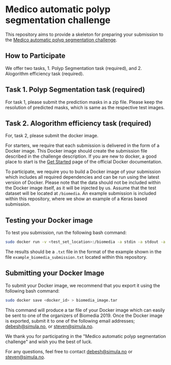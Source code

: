 
# Medico automatic polyp segmentation challenge
This repository aims to provide a skeleton for preparing your submission to the [Medico automatic polyp segmentation challenge](https://multimediaeval.github.io/editions/2020/tasks/medico/).


## How to Participate

We offer two tasks, 1. Polyp Segmentation task (required), and 2. Alogorithm efficiency task (required). 

## Task 1. Polyp Segmentation task (required)
For task 1, please submit the prediction masks in a zip file. Please keep the resolution of predicted masks, which is same as the respective test images.

## Task 2. Alogorithm efficiency task (required)
For, task 2, please submit the docker image. 

For starters, we require that each submission is delivered in the form of a Docker image. This Docker image should create the submission file described in the challenge description. If you are new to docker, a good place to start is the [Get Started](https://docs.docker.com/get-started/) page of the official Docker documentation.


To participate, we require you to build a Docker image of your submission which includes all required dependencies and can be run using the latest version of Docker. Please note that the data should not be included within the Docker image itself, as it will be injected by us. Assume that the test dataset will be located at `/biomedia`. An example submission is included within this repository, where we show an example of a Keras based submission.

## Testing your Docker image
To test you submission, run the following bash command:

```bash
sudo docker run -v <test_set_location>:/biomedia -a stdin -a stdout -a stderr <docker_id> > biomedia_submission.txt 
```

The results should be a `.txt` file in the format of the example shown in the file `example_biomedia_submission.txt` located within this repository.

## Submitting your Docker Image

To submit your Docker image, we recommend that you export it using the following bash command:

```bash
sudo docker save <docker_id> > biomedia_image.tar
```

This command will produce a tar file of your Docker image which can easily be sent to one of the organizers of Biomedia 2019. Once the Docker image is exported, submit it to one of the following email addresses; debesh@simula.no, or steven@simula.no.

We thank you for participating in the "Medico automatic polyp segmentation challenge" and wish you the best of luck.

For any questions, feel free to contact debesh@simula.no or steven@simula.no.
